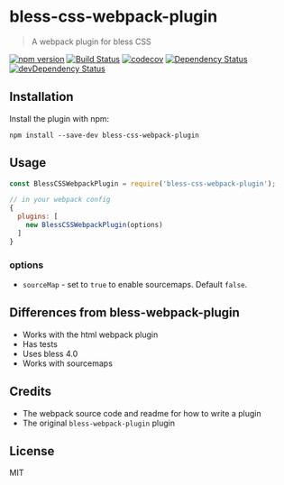 # bless-css-webpack-plugin

> A webpack plugin for bless CSS

[![npm version](https://badge.fury.io/js/bless-css-webpack-plugin.svg)](http://badge.fury.io/js/bless-css-webpack-plugin)
[![Build Status](https://travis-ci.org/mattlewis92/bless-css-webpack-plugin.svg)](https://travis-ci.org/mattlewis92/bless-css-webpack-plugin)
[![codecov](https://codecov.io/gh/mattlewis92/bless-css-webpack-plugin/branch/master/graph/badge.svg)](https://codecov.io/gh/mattlewis92/bless-css-webpack-plugin)
[![Dependency Status](https://david-dm.org/mattlewis92/bless-css-webpack-plugin.svg)](https://david-dm.org/mattlewis92/bless-css-webpack-plugin)
[![devDependency Status](https://david-dm.org/mattlewis92/bless-css-webpack-plugin/dev-status.svg)](https://david-dm.org/mattlewis92/bless-css-webpack-plugin?type=dev)

## Installation

Install the plugin with npm:

```
npm install --save-dev bless-css-webpack-plugin
```

## Usage
```javascript
const BlessCSSWebpackPlugin = require('bless-css-webpack-plugin');

// in your webpack config
{
  plugins: [
    new BlessCSSWebpackPlugin(options)
  ]
}
```
### options

* `sourceMap` - set to `true` to enable sourcemaps. Default `false`.

## Differences from bless-webpack-plugin
* Works with the html webpack plugin
* Has tests
* Uses bless 4.0
* Works with sourcemaps

## Credits
* The webpack source code and readme for how to write a plugin
* The original `bless-webpack-plugin` plugin

## License
MIT